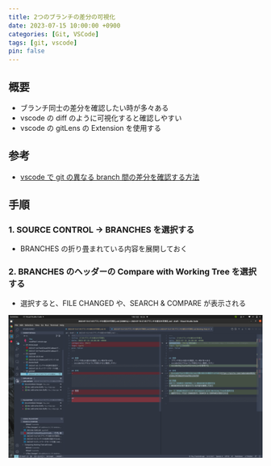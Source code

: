 ```yaml
---
title: 2つのブランチの差分の可視化
date: 2023-07-15 10:00:00 +0900
categories: [Git, VSCode]
tags: [git, vscode]
pin: false
---
```


## 概要

- ブランチ同士の差分を確認したい時が多々ある
- vscode の diff のように可視化すると確認しやすい
- vscode の gitLens の Extension を使用する

## 参考

- [vscode で git の異なる branch 間の差分を確認する方法](https://qiita.com/nabenabe0928/items/9f36ee4fe1af92c215f6)

## 手順

### 1. SOURCE CONTROL -> BRANCHES を選択する

- BRANCHES の折り畳まれている内容を展開しておく

### 2. BRANCHES のヘッダーの Compare with Working Tree を選択する

- 選択すると、FILE CHANGED や、SEARCH & COMPARE が表示される

![VSCode View](/assets/img/posts/branch_visualization_2023_05_15.png)
